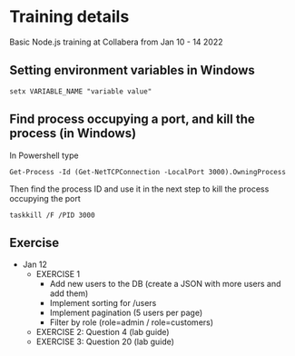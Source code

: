 # Training details
Basic Node.js training at Collabera from Jan 10 - 14 2022

## Setting environment variables in Windows
```
setx VARIABLE_NAME "variable value"
```

## Find process occupying a port, and kill the process (in Windows)
In Powershell type
```
Get-Process -Id (Get-NetTCPConnection -LocalPort 3000).OwningProcess
```
Then find the process ID and use it in the next step to kill the process occupying the port
```
taskkill /F /PID 3000
```

## Exercise
- Jan 12
    - EXERCISE 1
        - Add new users to the DB (create a JSON with more users and add them)
        - Implement sorting for /users
        - Implement pagination (5 users per page)
        - Filter by role (role=admin / role=customers)
    - EXERCISE 2: Question 4 (lab guide)
    - EXERCISE 3: Question 20 (lab guide)